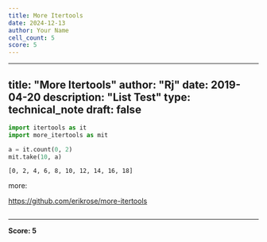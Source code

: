 ```yaml
---
title: More Itertools
date: 2024-12-13
author: Your Name
cell_count: 5
score: 5
---
```


---
title: "More Itertools"
author: "Rj"
date: 2019-04-20
description: "List Test"
type: technical_note
draft: false
---

```python
import itertools as it
import more_itertools as mit
```


```python
a = it.count(0, 2)
mit.take(10, a)
```




    [0, 2, 4, 6, 8, 10, 12, 14, 16, 18]



more: 

https://github.com/erikrose/more-itertools


```python

```


---
**Score: 5**